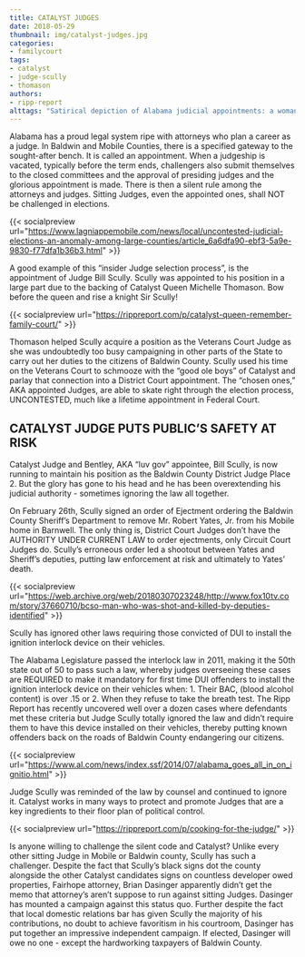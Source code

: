 ```yaml
---
title: CATALYST JUDGES
date: 2018-05-29
thumbnail: img/catalyst-judges.jpg
categories:
- familycourt
tags:
- catalyst
- judge-scully
- thomason
authors:
- ripp-report
alttags: "Satirical depiction of Alabama judicial appointments: a woman in robes balances scales against a figure labeled “Scully,” ..."
---
```

Alabama has a proud legal system ripe with attorneys who plan a career as a judge. In Baldwin and Mobile Counties, there is a specified gateway to the sought-after bench. It is called an appointment. When a judgeship is vacated, typically before the term ends, challengers also submit themselves to the closed committees and the approval of presiding judges and the glorious appointment is made. There is then a silent rule among the attorneys and judges. Sitting Judges, even the appointed ones, shall NOT be challenged in elections.

{{< socialpreview url="https://www.lagniappemobile.com/news/local/uncontested-judicial-elections-an-anomaly-among-large-counties/article_6a6dfa90-ebf3-5a9e-9830-f77dfa1b36b3.html" >}}

A good example of this “insider Judge selection process”, is the appointment of Judge Bill Scully. Scully was appointed to his position in a large part due to the backing of Catalyst Queen Michelle Thomason. Bow before the queen and rise a knight Sir Scully!

{{< socialpreview url="https://rippreport.com/p/catalyst-queen-remember-family-court/" >}}


Thomason helped Scully acquire a position as the Veterans Court Judge as she was undoubtedly too busy campaigning in other parts of the State to carry out her duties to the citizens of Baldwin County. Scully used his time on the Veterans Court to schmooze with the “good ole boys” of Catalyst and parlay that connection into a District Court appointment. The “chosen ones,” AKA appointed Judges, are able to skate right through the election process, UNCONTESTED, much like a lifetime appointment in Federal Court.

## CATALYST JUDGE PUTS PUBLIC’S SAFETY AT RISK

Catalyst Judge and Bentley, AKA “luv gov” appointee, Bill Scully, is now running to maintain his position as the Baldwin County District Judge Place 2. But the glory has gone to his head and he has been overextending his judicial authority - sometimes ignoring the law all together.

On February 26th, Scully signed an order of Ejectment ordering the Baldwin County Sheriff’s Department to remove Mr. Robert Yates, Jr. from his Mobile home in Barnwell. The only thing is, District Court Judges don’t have the AUTHORITY UNDER CURRENT LAW to order ejectments, only Circuit Court Judges do. Scully’s erroneous order led a shootout between Yates and Sheriff’s deputies, putting law enforcement at risk and ultimately to Yates’ death.

{{< socialpreview url="https://web.archive.org/web/20180307023248/http://www.fox10tv.com/story/37660710/bcso-man-who-was-shot-and-killed-by-deputies-identified" >}}

Scully has ignored other laws requiring those convicted of DUI to install the ignition interlock device on their vehicles.

The Alabama Legislature passed the interlock law in 2011, making it the 50th state out of 50 to pass such a law, whereby judges overseeing these cases are REQUIRED to make it mandatory for first time DUI offenders to install the ignition interlock device on their vehicles when: 1. Their BAC, (blood alcohol content) is over .15 or 2. When they refuse to take the breath test. The Ripp Report has recently uncovered well over a dozen cases where defendants met these criteria but Judge Scully totally ignored the law and didn’t require them to have this device installed on their vehicles, thereby putting known offenders back on the roads of Baldwin County endangering our citizens.

{{< socialpreview url="https://www.al.com/news/index.ssf/2014/07/alabama_goes_all_in_on_ignitio.html" >}}

Judge Scully was reminded of the law by counsel and continued to ignore it. Catalyst works in many ways to protect and promote Judges that are a key ingredients to their floor plan of political control.

{{< socialpreview url="https://rippreport.com/p/cooking-for-the-judge/" >}}

Is anyone willing to challenge the silent code and Catalyst? Unlike every other sitting Judge in Mobile or Baldwin county, Scully has such a challenger. Despite the fact that Scully’s black signs dot the county alongside the other Catalyst candidates signs on countless developer owed properties, Fairhope attorney, Brian Dasinger apparently didn’t get the memo that attorney’s aren’t suppose to run against sitting Judges. Dasinger has mounted a campaign against this status quo. Further despite the fact that local domestic relations bar has given Scully the majority of his contributions, no doubt to achieve favoritism in his courtroom, Dasinger has put together an impressive independent campaign. If elected, Dasinger will owe no one - except the hardworking taxpayers of Baldwin County.

